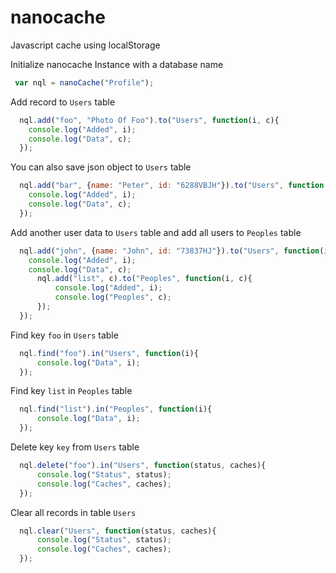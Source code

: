 # nanocache
Javascript cache using localStorage 


Initialize nanocache Instance with a database name

 ```js
  var nql = nanoCache("Profile");
 ```
       
 
 Add record to `Users` table

```js
  nql.add("foo", "Photo Of Foo").to("Users", function(i, c){
    console.log("Added", i);
    console.log("Data", c);
  });
 ```
       
 You can also save json object to `Users` table

```js
  nql.add("bar", {name: "Peter", id: "6288VBJH"}).to("Users", function(i, c){
    console.log("Added", i);
    console.log("Data", c);
  });
 ```
       
 Add another user data to `Users` table and add all users to `Peoples` table

```js
  nql.add("john", {name: "John", id: "73837HJ"}).to("Users", function(i, c){
    console.log("Added", i);
    console.log("Data", c);
      nql.add("list", c).to("Peoples", function(i, c){
          console.log("Added", i);
          console.log("Peoples", c);
      });
  });
 ```
       
Find key `foo` in `Users` table

```js
  nql.find("foo").in("Users", function(i){
      console.log("Data", i);
  });
 ```
       
 Find key `list` in `Peoples` table

```js
  nql.find("list").in("Peoples", function(i){
      console.log("Data", i);
  });
 ```
       
 Delete key `key` from `Users` table    

```js
  nql.delete("foo").in("Users", function(status, caches){
      console.log("Status", status);
      console.log("Caches", caches);
  });
```

 Clear all records in table `Users`    
 
```js
  nql.clear("Users", function(status, caches){
      console.log("Status", status);
      console.log("Caches", caches);
  });
```
